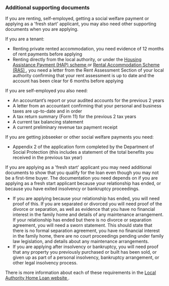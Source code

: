 ###  Additional supporting documents

If you are renting, self-employed, getting a social welfare payment or
applying as a 'fresh start' applicant, you may also need other supporting
documents when you are applying.

If you are a tenant:

  * Renting private rented accommodation, you need evidence of 12 months of rent payments before applying 
  * Renting directly from the local authority, or under the [ Housing Assistance Payment (HAP) scheme ](/en/housing/renting-a-home/help-with-renting/housing-assistance-payment/) or [ Rental Accommodation Scheme (RAS) ](/en/housing/local-authority-and-social-housing/rental-accommodation-scheme/) , you need a letter from the Rent Assessment Section of your local authority confirming that your rent assessment is up to date and the account has been clear for 6 months before applying 

If you are  self-employed  you also need:

  * An accountant’s report or your audited accounts for the previous 2 years 
  * A letter from an accountant confirming that your personal and business taxes are up-to-date and in order 
  * A tax return summary (Form 11) for the previous 2 tax years 
  * A current tax balancing statement 
  * A current preliminary revenue tax payment receipt 

If you are getting jobseeker or other social welfare payments you need:

  * Appendix 2 of the application form completed by the Department of Social Protection (this includes a statement of the total benefits you received in the previous tax year) 

If you are applying as a 'fresh start' applicant you may need additional
documents to show that you qualify for the loan even though you may not be a
first-time buyer. The documentation you need depends on if you are applying as
a fresh start applicant because your relationship has ended, or because you
have exited insolvency or bankruptcy proceedings.

  * If you are applying because your relationship has ended, you will need proof of this. If you are separated or divorced you will need proof of the divorce or separation, as well as evidence that you have no financial interest in the family home and details of any maintenance arrangement. If your relationship has ended but there is no divorce or separation agreement, you will need a sworn statement. This should state that there is no formal separation agreement, you have no financial interest in the family home, there are no court proceedings pending under family law legislation, and details about any maintenance arrangements. 
  * If you are applying after insolvency or bankruptcy, you will need proof that any property you previously purchased or built has been sold, or given up as part of a personal insolvency, bankruptcy arrangement, or other legal insolvency process. 

There is more information about each of these requirements in the [ Local
Authority Home Loan website ](https://localauthorityhomeloan.ie/information/)
.
